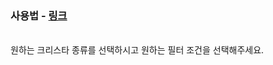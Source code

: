 ### 사용법 - [링크](https://toramcalculator.github.io/crysta/)

</br> 원하는 크리스타 종류를 선택하시고 원하는 필터 조건을 선택해주세요.

